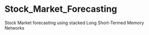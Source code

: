 # Stock_Market_Forecasting
Stock Market forecasting using stacked Long Short-Termed Memory Networks 

